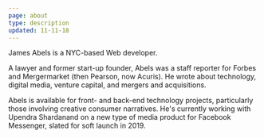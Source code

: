 ```yaml
---
page: about
type: description
updated: 11-11-18
---
```


James Abels is a NYC-based Web developer.

A lawyer and former start-up founder, Abels was a staff reporter for Forbes and Mergermarket (then Pearson, now Acuris). He wrote about technology, digital media, venture capital, and mergers and acquisitions.

Abels is available for front- and back-end technology projects, particularly those involving creative consumer narratives. He's currently working with Upendra Shardanand on a new type of media product for Facebook Messenger, slated for soft launch in 2019.
